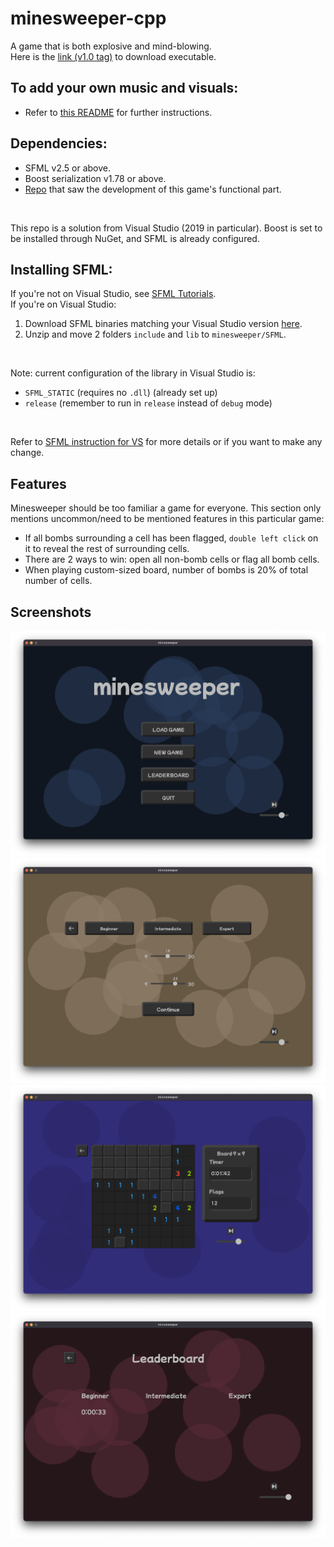 # minesweeper-cpp
A game that is both explosive and mind-blowing.<br>
Here is the [link (v1.0 tag)](https://github.com/sxweetlollipop2912/minesweeper-cpp/releases/tag/v1.0) to download executable.

## To add your own music and visuals:
- Refer to [this README](https://github.com/sxweetlollipop2912/minesweeper-cpp/blob/main/game_release/windows/assets/music/README.md) for further instructions.

## Dependencies:
- SFML v2.5 or above.
- Boost serialization v1.78 or above.
- [Repo](https://github.com/phatalways-sleeping/firstgame_Minesweeper) that saw the development of this game's functional part.
<br>

This repo is a solution from Visual Studio (2019 in particular). Boost is set to be installed through NuGet, and SFML is already configured.

## Installing SFML:
If you're not on Visual Studio, see [SFML Tutorials](https://www.sfml-dev.org/tutorials/2.5/).
<br>
If you're on Visual Studio:
1. Download SFML binaries matching your Visual Studio version [here](https://www.sfml-dev.org/download/sfml/2.5.1/).
2. Unzip and move 2 folders `include` and `lib` to `minesweeper/SFML`.
<br>

Note: current configuration of the library in Visual Studio is:
- `SFML_STATIC` (requires no `.dll`) (already set up)
- `release` (remember to run in `release` instead of `debug` mode)
<br>

Refer to [SFML instruction for VS](https://www.sfml-dev.org/tutorials/2.5/start-vc.php) for more details or if you want to make any change.

## Features
Minesweeper should be too familiar a game for everyone. This section only mentions uncommon/need to be mentioned features in this particular game:
- If all bombs surrounding a cell has been flagged, `double left click` on it to reveal the rest of surrounding cells.
- There are 2 ways to win: open all non-bomb cells or flag all bomb cells.
- When playing custom-sized board, number of bombs is 20% of total number of cells.

## Screenshots
<img src="https://github.com/sxweetlollipop2912/minesweeper-cpp/blob/main/game_release/screenshots/menu.png" alt="menu" width="600"/>
<img src="https://github.com/sxweetlollipop2912/minesweeper-cpp/blob/main/game_release/screenshots/difficulty.png" alt="difficulty" width="600"/>
<img src="https://github.com/sxweetlollipop2912/minesweeper-cpp/blob/main/game_release/screenshots/ingame.png" alt="in-game" width="600"/>
<img src="https://github.com/sxweetlollipop2912/minesweeper-cpp/blob/main/game_release/screenshots/leaderboard.png" alt="leaderboard" width="600"/>
